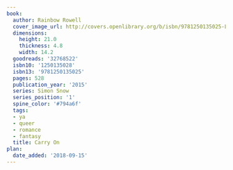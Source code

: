 ```yaml
---
book:
  author: Rainbow Rowell
  cover_image_url: http://covers.openlibrary.org/b/isbn/9781250135025-L.jpg
  dimensions:
    height: 21.0
    thickness: 4.8
    width: 14.2
  goodreads: '32768522'
  isbn10: '1250135028'
  isbn13: '9781250135025'
  pages: 528
  publication_year: '2015'
  series: Simon Snow
  series_position: '1'
  spine_color: '#794a6f'
  tags:
  - ya
  - queer
  - romance
  - fantasy
  title: Carry On
plan:
  date_added: '2018-09-15'
---
```


